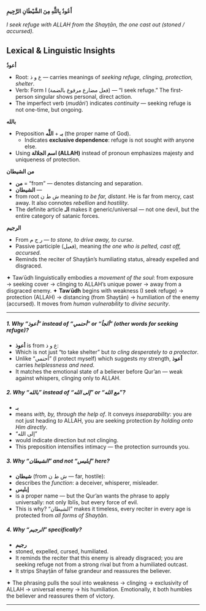 
#### أَعُوذُ بِاللَّهِ مِنَ الشَّيْطَانِ الرَّجِيمِ

*I seek refuge with ALLAH from the Shayṭān, the one cast out (stoned / accursed).*

## Lexical & Linguistic Insights

**أعوذُ**
* Root: ع و ذ — carries meanings of *seeking refuge, clinging, protection, shelter*.
* Verb: Form I (فعل مضارع مرفوع بالضمة) — “I seek refuge.” The first-person singular shows personal, direct action.
* The imperfect verb (*mudāriʿ*) indicates *continuity* — seeking refuge is not one-time, but ongoing.

**بالله**
* Preposition **بـ** + **اللَّه** (the proper name of God).
	* Indicates **exclusive dependence**: refuge is not sought *with* anyone else.
* Using **اسم الجلالة (ALLAH)** instead of pronoun emphasizes majesty and uniqueness of protection.

**من الشيطان**
* **من** = “from” — denotes distancing and separation.
* **الشيطان** —
* from root ش ط ن meaning *to be far, distant*. He is far from mercy, cast away. It also connotes *rebellion* and *hostility*.
* The definite article **الـ** makes it generic/universal — not one devil, but the entire category of satanic forces.

**الرجيم**
* From ر ج م — *to stone, to drive away, to curse*.
* Passive participle (فعيل), meaning *the one who is pelted, cast off, accursed*.
* Reminds the reciter of Shayṭān’s humiliating status, already expelled and disgraced.

✦ Tawʿūdh linguistically embodies a *movement of the soul*: from exposure → seeking cover → clinging to ALLAH’s unique power → away from a disgraced enemy.
✦ **Tawʿūdh** begins with weakness (I seek refuge) → protection (ALLAH) → distancing (from Shayṭān) → humiliation of the enemy (accursed). It moves from *human vulnerability* to *divine security*.

---
##### 1. **Why “أعوذ” instead of “أحتمي” or “ألجأ” (other words for seeking refuge)?**
* **أعوذ** is from ع و ذ:
* Which is not just “to take shelter” but *to cling desperately to a protector*.
* Unlike “أحتمي” (I protect myself) which suggests *my* strength, **أعوذ** carries *helplessness and need*.
* It matches the emotional state of a believer before Qur’an — weak against whispers, clinging only to ALLAH.
##### 2. **Why “بالله” instead of “إلى الله” or “مع الله”?**
* **بـ** 
* means *with, by, through the help of*. It conveys *inseparability*: you are not just heading *to* ALLAH, you are seeking protection *by holding onto Him directly*.
* “إلى الله”
* would indicate direction but not clinging.
* This preposition intensifies intimacy — the protection surrounds you.
##### 3. **Why “الشيطان” and not “إبليس” here?**
* **شيطان** (from ش ط ن — far, hostile):
* describes the *function*: a deceiver, whisperer, misleader.
* **إبليس**
* is a proper name — but the Qur’an wants the phrase to apply universally: not only Iblīs, but every force of evil.
* This is why? “الشيطان” makes it timeless, every reciter in every age is protected from *all forms of Shayṭān*.
##### 4. **Why “الرجيم” specifically?**
* **رجيم**
* stoned, expelled, cursed, humiliated.
* It reminds the reciter that this enemy is already disgraced; you are seeking refuge not from a strong rival but from a humiliated outcast.
* It strips Shayṭān of false grandeur and reassures the believer.

✦ The phrasing pulls the soul into weakness → clinging → exclusivity of ALLAH → universal enemy → his humiliation. Emotionally, it both humbles the believer and reassures them of victory.

---
